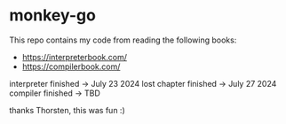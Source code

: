 # monkey-go

This repo contains my code from reading the following books:

- <https://interpreterbook.com/>
- <https://compilerbook.com/>

interpreter finished -> July 23 2024
lost chapter finished -> July 27 2024
compiler finished -> TBD

thanks Thorsten, this was fun :)
